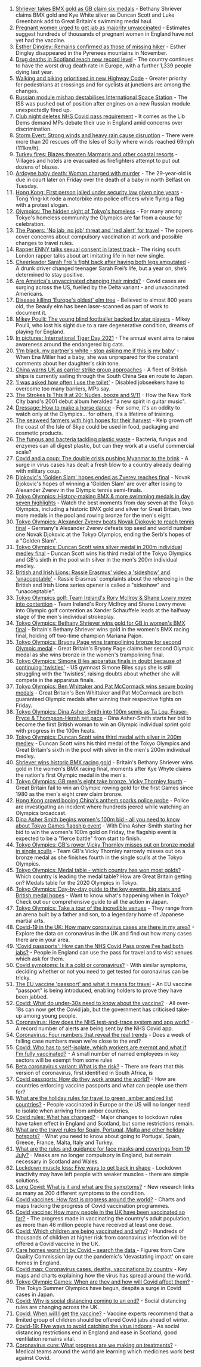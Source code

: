 1. [Shriever takes BMX gold as GB claim six medals](https://www.bbc.co.uk/sport/olympics/58022228) - Bethany Shriever claims BMX gold and Kye White silver as Duncan Scott and Luke Greenbank add to Great Britain's swimming medal haul.
2. [Pregnant women urged to get jab as majority unvaccinated](https://www.bbc.co.uk/news/health-58014779) - Estimates suggest hundreds of thousands of pregnant women in England have not yet had the vaccine.
3. [Esther Dingley: Remains confirmed as those of missing hiker](https://www.bbc.co.uk/news/uk-england-tyne-58022860) - Esther Dingley disappeared in the Pyrenees mountains in November.
4. [Drug deaths in Scotland reach new record level](https://www.bbc.co.uk/news/uk-scotland-58024296) - The country continues to have the worst drug death rate in Europe, with a further 1,339 people dying last year.
5. [Walking and biking prioritised in new Highway Code](https://www.bbc.co.uk/news/uk-58021450) - Greater priority for pedestrians at crossings and for cyclists at junctions are among the changes.
6. [Russian module mishap destabilises International Space Station](https://www.bbc.co.uk/news/science-environment-58021394) - The ISS was pushed out of position after engines on a new Russian module unexpectedly fired up.
7. [Club night deletes NHS Covid pass requirement](https://www.bbc.co.uk/news/uk-58015800) - It comes as the Lib Dems demand MPs debate their use in England amid concerns over discrimination.
8. [Storm Evert: Strong winds and heavy rain cause disruption](https://www.bbc.co.uk/news/uk-england-cornwall-58022839) - There were more than 20 rescues off the Isles of Scilly where winds reached 69mph (111km/h).
9. [Turkey fires: Blazes threaten Marmaris and other coastal resorts](https://www.bbc.co.uk/news/world-58026832) - Villages and hotels are evacuated as firefighters attempt to put out dozens of blazes.
10. [Ardoyne baby death: Woman charged with murder](https://www.bbc.co.uk/news/uk-northern-ireland-58022828) - The 29-year-old is due in court later on Friday over the death of a baby in north Belfast on Tuesday.
11. [Hong Kong: First person jailed under security law given nine years](https://www.bbc.co.uk/news/world-asia-china-58022072) - Tong Ying-kit rode a motorbike into police officers while flying a flag with a protest slogan.
12. [Olympics: The hidden sight of Tokyo's homeless](https://www.bbc.co.uk/news/world-asia-58016848) - For many among Tokyo's homeless community the Olympics are far from a cause for celebration.
13. [The Papers: 'No jab, no job' threat and 'red alert' for travel](https://www.bbc.co.uk/news/blogs-the-papers-58020875) - The papers cover concerns about compulsory vaccination at work and possible changes to travel rules.
14. [Rapper ENNY talks sexual consent in latest track](https://www.bbc.co.uk/news/entertainment-arts-58014225) - The rising south London rapper talks about art imitating life in her new single.
15. [Cheerleader Sarah Frei's fight back after having both legs amputated](https://www.bbc.co.uk/news/newsbeat-58005174) - A drunk driver changed teenager Sarah Frei’s life, but a year on, she’s determined to stay positive.
16. [Are America's unvaccinated changing their minds?](https://www.bbc.co.uk/news/world-us-canada-58017289) - Covid cases are surging across the US, fuelled by the Delta variant - and unvaccinated Americans.
17. [Disease killing 'Europe's oldest' elm tree](https://www.bbc.co.uk/news/uk-scotland-highlands-islands-58013952) - Believed to almost 800 years old, the Beauly elm has been laser-scanned as part of work to document it.
18. [Mikey Poulli: The young blind footballer backed by star players](https://www.bbc.co.uk/news/uk-england-london-57987451) - Mikey Poulli, who lost his sight due to a rare degenerative condition, dreams of playing for England.
19. [In pictures: International Tiger Day 2021](https://www.bbc.co.uk/news/in-pictures-58012200) - The annual event aims to raise awareness around the endangered big cats.
20. [‘I'm black, my partner's white - stop asking me if this is my baby’](https://www.bbc.co.uk/news/stories-57897237) - When Ena Miller had a baby, she was unprepared for the constant comments about her daughter's skin tone.
21. [China warns UK as carrier strike group approaches](https://www.bbc.co.uk/news/world-asia-58015367) - A fleet of British ships is currently sailing through the South China Sea en route to Japan.
22. ['I was asked how often I use the toilet'](https://www.bbc.co.uk/news/business-58020735) - Disabled jobseekers have to overcome too many barriers, MPs say.
23. [The Strokes Is This It at 20: Nudes, booze and 9/11](https://www.bbc.co.uk/news/entertainment-arts-57967493) - How the New York City band's 2001 debut album heralded "a new spirit in guitar music".
24. [Dressage: How to make a horse dance](https://www.bbc.co.uk/news/newsbeat-57999120) - For some, it's an oddity to watch only at the Olympics... for others, it's a lifetime of training.
25. [The seaweed farmers with high hopes for their harvest](https://www.bbc.co.uk/news/uk-scotland-57996627) - Kelp grown off the coast of the Isle of Skye could be used in food, packaging and cosmetic products.
26. [The fungus and bacteria tackling plastic waste](https://www.bbc.co.uk/news/business-57733178) - Bacteria, fungus and enzymes can all digest plastic, but can they work at a useful commercial scale?
27. [Covid and a coup: The double crisis pushing Myanmar to the brink](https://www.bbc.co.uk/news/world-asia-57993930) - A surge in virus cases has dealt a fresh blow to a country already dealing with military coup.
28. [Djokovic's 'Golden Slam' hopes ended as Zverev reaches final](https://www.bbc.co.uk/sport/olympics/58023509) - Novak Djokovic's hopes of winning a 'Golden Slam' are over after losing to Alexander Zverev in the Olympic tennis semi-finals.
29. [Tokyo Olympics: History-making BMX & more swimming medals in day seven highlights](https://www.bbc.co.uk/sport/av/olympics/58023472) - Watch the best moments from day seven at the Tokyo Olympics, including a historic BMX gold and silver for Great Britain, two more medals in the pool and rowing bronze for the men's eight.
30. [Tokyo Olympics: Alexander Zverev beats Novak Djokovic to reach tennis final](https://www.bbc.co.uk/sport/av/olympics/58023397) - Germany's Alexander Zverev defeats top seed and world number one Novak Djokovic at the Tokyo Olympics, ending the Serb's hopes of a "Golden Slam".
31. [Tokyo Olympics: Duncan Scott wins silver medal in 200m individual medley final](https://www.bbc.co.uk/sport/av/olympics/58021767) - Duncan Scott wins his third medal of the Tokyo Olympics and GB's sixth in the pool with silver in the men's 200m individual medley.
32. [British and Irish Lions: Rassie Erasmus' video a 'sideshow' and 'unacceptable'](https://www.bbc.co.uk/sport/rugby-union/58025942) - Rassie Erasmus' complaints about the refereeing in the British and Irish Lions series opener is called a "sideshow" and "unacceptable".
33. [Tokyo Olympics golf: Team Ireland's Rory McIlroy & Shane Lowry move into contention](https://www.bbc.co.uk/sport/olympics/58023337) - Team Ireland's Rory McIlroy and Shane Lowry move into Olympic golf contention as Xander Schauffele leads at the halfway stage of the men's individual strokeplay.
34. [Tokyo Olympics: Bethany Shriever wins gold for GB in women's BMX final](https://www.bbc.co.uk/sport/av/olympics/58022557) - Britain's Bethany Shriever wins gold in the women's BMX racing final, holding off two-time champion Mariana Pajon.
35. [Tokyo Olympics: Bryony Page wins trampolining bronze for second Olympic medal](https://www.bbc.co.uk/sport/olympics/58023501) - Great Britain's Bryony Page claims her second Olympic medal as she wins bronze in the women's trampolining final.
36. [Tokyo Olympics: Simone Biles apparatus finals in doubt because of continuing 'twisties'](https://www.bbc.co.uk/sport/olympics/58023008) - US gymnast Simone Biles says she is still struggling with the 'twisties', raising doubts about whether she will compete in the apparatus finals.
37. [Tokyo Olympics: Ben Whittaker and Pat McCormack wins secure boxing medals](https://www.bbc.co.uk/sport/olympics/58021874) - Great Britain's Ben Whittaker and Pat McCormack are both guaranteed Olympic medals after winning their respective fights on Friday.
38. [Tokyo Olympics: Dina Asher-Smith into 100m semis as Ta Lou, Fraser-Pryce & Thompson-Herah set pace](https://www.bbc.co.uk/sport/olympics/58021977) - Dina Asher-Smith starts her bid to become the first British woman to win an Olympic individual sprint gold with progress in the 100m heats.
39. [Tokyo Olympics: Duncan Scott wins third medal with silver in 200m medley](https://www.bbc.co.uk/sport/olympics/58021616) - Duncan Scott wins his third medal of the Tokyo Olympics and Great Britain's sixth in the pool with silver in the men's 200m individual medley.
40. [Shriever wins historic BMX racing gold](https://www.bbc.co.uk/sport/olympics/58022309) - Britain's Bethany Shriever wins gold in the women's BMX racing final, moments after Kye Whyte claims the nation's first Olympic medal in the men's.
41. [Tokyo Olympics: GB men's eight take bronze, Vicky Thornley fourth](https://www.bbc.co.uk/sport/olympics/58021565) - Great Britain fail to win an Olympic rowing gold for the first Games since 1980 as the men's eight crew claim bronze.
42. [Hong Kong crowd booing China's anthem sparks police probe](https://www.bbc.co.uk/news/world-asia-china-58022068) - Police are investigating an incident where hundreds jeered while watching an Olympics broadcast.
43. [Dina Asher Smith begins women's 100m bid - all you need to know about Tokyo Games flagship event](https://www.bbc.co.uk/sport/olympics/58021032) - With Dina Asher-Smith starting her bid to win the women's 100m gold on Friday, the flagship event is expected to be a "fierce battle" from start to finish.
44. [Tokyo Olympics: GB's rower Vicky Thornley misses out on bronze medal in single sculls](https://www.bbc.co.uk/sport/av/olympics/58021758) - Team GB's Vicky Thornley narrowly misses out on a bronze medal as she finishes fourth in the single sculls at the Tokyo Olympics.
45. [Tokyo Olympics: Medal table - which country has won most golds?](https://www.bbc.co.uk/sport/olympics/57836709) - Which country is leading the medal table? How are Great Britain getting on? Medals table for the 2020 Olympics in Tokyo.
46. [Tokyo Olympics: Day-by-day guide to the key events, big stars and British medal hopes](https://www.bbc.co.uk/sport/olympics/57778808) - Want to know what's happening when in Tokyo? Check out our comprehensive guide to all the action in Japan.
47. [Tokyo Olympics: Take a tour of the incredible venues](https://www.bbc.co.uk/news/world-asia-57981049) - They range from an arena built by a father and son, to a legendary home of Japanese martial arts.
48. [Covid-19 in the UK: How many coronavirus cases are there in my area?](https://www.bbc.co.uk/news/uk-51768274) - Explore the data on coronavirus in the UK and find out how many cases there are in your area.
49. ['Covid passports': How can the NHS Covid Pass prove I've had both jabs?](https://www.bbc.co.uk/news/explainers-55718553) - People in England can use the pass for travel and to visit venues which ask for them.
50. [Covid symptoms: Is it a cold or coronavirus?](https://www.bbc.co.uk/news/health-54145299) - With similar symptoms, deciding whether or not you need to get tested for coronavirus can be tricky.
51. [The EU vaccine 'passport' and what it means for travel](https://www.bbc.co.uk/news/explainers-57665765) - An EU vaccine "passport" is being introduced, enabling holders to prove they have been jabbed.
52. [Covid: What do under-30s need to know about the vaccine?](https://www.bbc.co.uk/news/health-57273875) - All over-18s can now get the Covid jab, but the government has criticised take-up among young people.
53. [Coronavirus: How does the NHS test-and-trace system and app work?](https://www.bbc.co.uk/news/explainers-52442754) - A record number of alerts are being sent by the NHS Covid app.
54. [Coronavirus: Four numbers that reveal the real trends](https://www.bbc.co.uk/news/health-57984170) - Does a week of falling case numbers mean we're close to the end?
55. [Covid: Who has to self-isolate, which workers are exempt and what if I'm fully vaccinated?](https://www.bbc.co.uk/news/explainers-54239922) - A small number of named employees in key sectors will be exempt from some rules
56. [Beta coronavirus variant: What is the risk?](https://www.bbc.co.uk/news/health-55534727) - There are fears that this version of coronavirus, first identified in South Africa, is
57. [Covid passports: How do they work around the world?](https://www.bbc.co.uk/news/world-europe-56522408) - How are countries enforcing vaccine passports and what can people use them for?
58. [What are the holiday rules for travel to green, amber and red list countries?](https://www.bbc.co.uk/news/explainers-52544307) - People vaccinated in Europe or the US will no longer need to isolate when arriving from amber countries.
59. [Covid rules: What has changed?](https://www.bbc.co.uk/news/explainers-52530518) - Major changes to lockdown rules have taken effect in England and Scotland, but some restrictions remain.
60. [What are the travel rules for Spain, Portugal, Malta and other holiday hotspots?](https://www.bbc.co.uk/news/explainers-56997931) - What you need to know about going to Portugal, Spain, Greece, France, Malta, Italy and Turkey.
61. [What are the rules and guidance for face masks and coverings from 19 July?](https://www.bbc.co.uk/news/health-51205344) - Masks are no longer compulsory in England, but remain necessary in Scotland and Wales.
62. [Lockdown muscle loss: Five ways to get back in shape](https://www.bbc.co.uk/news/uk-56887390) - Lockdown inactivity may have left people with weaker muscles - there are simple solutions.
63. [Long Covid: What is it and what are the symptoms?](https://www.bbc.co.uk/news/health-57833394) - New research links as many as 200 different symptoms to the condition.
64. [Covid vaccines: How fast is progress around the world?](https://www.bbc.co.uk/news/world-56237778) - Charts and maps tracking the progress of Covid vaccination programmes.
65. [Covid vaccine: How many people in the UK have been vaccinated so far?](https://www.bbc.co.uk/news/health-55274833) - The progress made in vaccinating the country's adult population, as more than 46 million people have received at least one dose.
66. [Covid: Which children are being vaccinated and why?](https://www.bbc.co.uk/news/health-57888429) - Hundreds of thousands of children at higher risk from coronavirus infection will be offered a Covid vaccine in the UK.
67. [Care homes worst hit by Covid – search the data ](https://www.bbc.co.uk/news/uk-politics-57905821) - Figures from Care Quality Commission lay out the pandemic's 'devastating impact' on care homes in England.
68. [Covid map: Coronavirus cases, deaths, vaccinations by country](https://www.bbc.co.uk/news/world-51235105) - Key maps and charts explaining how the virus has spread around the world.
69. [Tokyo Olympic Games: When are they and how will Covid affect them?](https://www.bbc.co.uk/news/world-asia-57240044) - The Tokyo Summer Olympics have begun, despite a surge in Covid cases in Japan.
70. [Covid: Why is social distancing coming to an end?](https://www.bbc.co.uk/news/uk-51506729) - Social distancing rules are changing across the UK.
71. [Covid: When will I get the vaccine?](https://www.bbc.co.uk/news/health-55045639) - Vaccine experts recommend that a limited group of children should be offered Covid jabs ahead of winter.
72. [Covid-19: Five ways to avoid catching the virus indoors](https://www.bbc.co.uk/news/explainers-53917432) - As social distancing restrictions end in England and ease in Scotland, good ventilation remains vital.
73. [Coronavirus cure: What progress are we making on treatments?](https://www.bbc.co.uk/news/health-52354520) - Medical teams around the world are learning which medicines work best against Covid.
